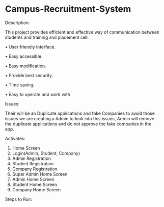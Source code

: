 # Campus-Recruitment-System

Description:

This project provides efficient and effective way of communication between students and training and placement cell.

•	User friendly interface.

•	Easy accessible.

•	Easy modification.

•	Provide best security.

•	Time saving.

•	Easy to operate and work with.

Issues:

Their will be an Duplicate applications and fake Companies to avoid those issues we are creating a Admin to look into this issues, Admin will remove the duplicate applications and do not approve the fake companies in the app.

Activates:

1.	Home Screen
2.	Login(Admin, Student, Company)
3.	Admin Registration
4.	Student Registration
5.	Company Registration
6.	Super Admin Home Screen
7.	Admin Home Screen
8.	Student Home Screen
9.	Company Home Screen 

Steps to Run:




